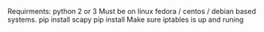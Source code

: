 Requirments:
python 2 or 3
Must be on linux fedora / centos / debian based systems.
pip install scapy
pip install
Make sure iptables is up and runing 

